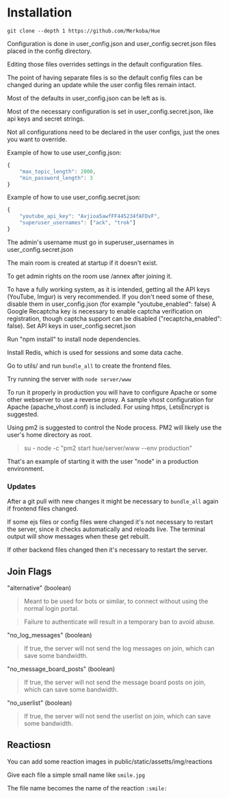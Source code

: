 # Installation

`git clone --depth 1 https://github.com/Merkoba/Hue`

Configuration is done in user_config.json and user_config.secret.json files placed in the config directory.

Editing those files overrides settings in the default configuration files.

The point of having separate files is so the default config files can be changed during an update while the user config files remain intact.

Most of the defaults in user_config.json can be left as is.

Most of the necessary configuration is set in user_config.secret.json, like api keys and secret strings.

Not all configurations need to be declared in the user configs, just the ones you want to override.

Example of how to use user_config.json:

```javascript
{
    "max_topic_length": 2000,
    "min_password_length": 3
}
```

Example of how to use user_config.secret.json:

```javascript
{
    "youtube_api_key": "Avjioa5awfFF445234fAFDvF",
    "superuser_usernames": ["ack", "trok"]
}
```

The admin's username must go in superuser_usernames in user_config.secret.json

The main room is created at startup if it doesn't exist.

To get admin rights on the room use /annex after joining it.

To have a fully working system, as it is intended, getting all the API keys (YouTube, Imgur) is very recommended. If you don't need some of these, disable them in user_config.json (for example "youtube_enabled": false) A Google Recaptcha key is necessary to enable captcha verification on registration, though captcha support can be disabled ("recaptcha_enabled": false). Set API keys in user_config.secret.json

Run "npm install" to install node dependencies.

Install Redis, which is used for sessions and some data cache.

Go to utils/ and run `bundle_all` to create the frontend files.

Try running the server with `node server/www`

To run it properly in production you will have to configure Apache or some other webserver to use a reverse proxy. A sample vhost configuration for Apache (apache_vhost.conf) is included. For using https, LetsEncrypt is suggested.

Using pm2 is suggested to control the Node process. PM2 will likely use the user's home directory as root.

>su - node -c "pm2 start hue/server/www --env production"

That's an example of starting it with the user "node" in a production environment.

### Updates

After a git pull with new changes it might be necessary to `bundle_all` again if frontend files changed.

If some ejs files or config files were changed it's not necessary to restart the server, since it checks automatically and reloads live. The terminal output will show messages when these get rebuilt.

If other backend files changed then it's necessary to restart the server.

## Join Flags

"alternative" (boolean)
>Meant to be used for bots or similar, to connect without using the normal login portal.

>Failure to authenticate will result in a temporary ban to avoid abuse.

"no_log_messages" (boolean)
>If true, the server will not send the log messages on join, which can save some bandwidth.

"no_message_board_posts" (boolean)
>If true, the server will not send the message board posts on join, which can save some bandwidth.

"no_userlist" (boolean)
>If true, the server will not send the userlist on join, which can save some bandwidth.

## Reactiosn

You can add some reaction images in public/static/assetts/img/reactions

Give each file a simple small name like `smile.jpg`

The file name becomes the name of the reaction `:smile:`